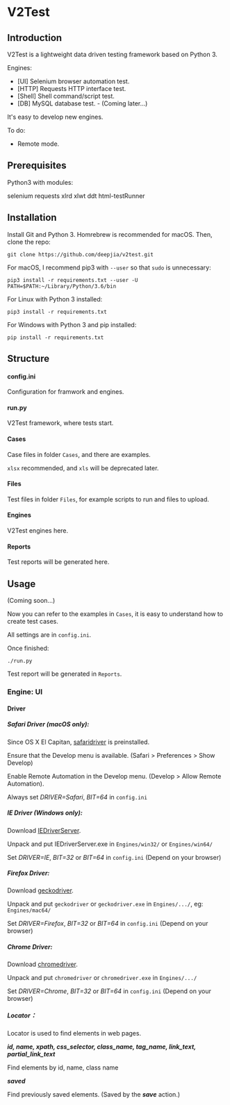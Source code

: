 # V2Test
## Introduction
V2Test is a lightweight data driven testing framework based on Python 3.

Engines:

* [UI] Selenium browser automation test.
* [HTTP] Requests HTTP interface test.
* [Shell] Shell command/script test.
* [DB] MySQL database test. - (Coming later...)

It's easy to develop new engines.

To do:

* Remote mode. 

## Prerequisites
Python3 with modules:

selenium requests xlrd xlwt ddt html-testRunner
## Installation
Install Git and Python 3. Homrebrew is recommended for macOS.
Then, clone the repo:

```
git clone https://github.com/deepjia/v2test.git
```
For macOS, I recommend pip3 with `--user` so that `sudo` is unnecessary:

```
pip3 install -r requirements.txt --user -U
PATH=$PATH:~/Library/Python/3.6/bin
```

For Linux with Python 3 installed:

```
pip3 install -r requirements.txt
```

For Windows with Python 3 and pip installed:

```
pip install -r requirements.txt
```
## Structure
#### config.ini
Configuration for framwork and engines.
#### run.py
V2Test framework, where tests start.
#### Cases
Case files in folder `Cases`, and there are examples.

`xlsx` recommended, and `xls` will be deprecated later.
#### Files
Test files in folder `Files`, for example scripts to run and files to upload.
#### Engines
V2Test engines here.
#### Reports
Test reports will be generated here.
## Usage
(Coming soon...)

Now you can refer to the examples in `Cases`, it is easy to understand how to create test cases.

All settings are in `config.ini`.

Once finished:

```
./run.py
```
Test report will be generated in `Reports`.
### Engine: UI
#### Driver
##### Safari Driver (macOS only):

Since OS X El Capitan, [safaridriver](https://webkit.org/blog/6900/webdriver-support-in-safari-10/) is preinstalled.

Ensure that the Develop menu is available. (Safari > Preferences > Show Develop)

Enable Remote Automation in the Develop menu. (Develop > Allow Remote Automation).

Always set *DRIVER=Safari*, *BIT=64* in `config.ini`

##### IE Driver (Windows only):

Download [IEDriverServer](http://selenium-release.storage.googleapis.com/index.html).

Unpack and put IEDriverServer.exe in `Engines/win32/` or `Engines/win64/`

Set *DRIVER=IE*, *BIT=32* or *BIT=64* in `config.ini` (Depend on your browser)

##### Firefox Driver:
Download [geckodriver](https://github.com/mozilla/geckodriver/releases).

Unpack and put `geckodriver` or `geckodriver.exe` in `Engines/.../`, eg: `Engines/mac64/`

Set *DRIVER=Firefox*, *BIT=32* or *BIT=64* in `config.ini` (Depend on your browser)

##### Chrome Driver:
Download [chromedriver](https://chromedriver.storage.googleapis.com/index.html).

Unpack and put `chromedriver` or `chromedriver.exe` in `Engines/.../`

Set *DRIVER=Chrome*, *BIT=32* or *BIT=64* in `config.ini` (Depend on your browser)

##### Locator：
Locator is used to find elements in web pages.

***id, name, xpath, css_selector, class\_name, tag\_name, link\_text, partial\_link\_text***

Find elements by id, name, class name

***saved***

Find previously saved elements. (Saved by the ***save*** action.)
